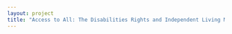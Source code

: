 ```yaml
--- 
layout: project 
title: "Access to All: The Disabilities Rights and Independent Living Movement Collections" 
---
```




